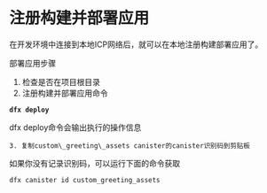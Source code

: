 # 注册构建并部署应用



在开发环境中连接到本地ICP网络后，就可以在本地注册构建部署应用了。

部署应用步骤

1. 检查是否在项目根目录
2. 注册构建并部署应用命令

**`dfx deploy`**

dfx deploy命令会输出执行的操作信息

    3. 复制custom\_greeting\_assets canister的canister识别码到剪贴板

如果你没有记录识别码，可以运行下面的命令获取

```text
dfx canister id custom_greeting_assets
```

